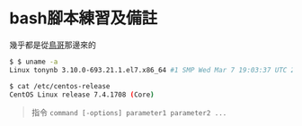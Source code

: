 # bash腳本練習及備註

幾乎都是從[鳥哥](http://linux.vbird.org/linux_basic/)那邊來的

```sh
$ $ uname -a
Linux tonynb 3.10.0-693.21.1.el7.x86_64 #1 SMP Wed Mar 7 19:03:37 UTC 2018 x86_64 x86_64 x86_64 GNU/Linux

$ cat /etc/centos-release
CentOS Linux release 7.4.1708 (Core)
```

> 指令 `command [-options] parameter1 parameter2 ...`
